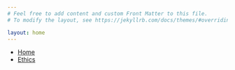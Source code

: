 ```yaml
---
# Feel free to add content and custom Front Matter to this file.
# To modify the layout, see https://jekyllrb.com/docs/themes/#overriding-theme-defaults

layout: home
---
```



<nav>
    <ul>
        <li><a href="/">Home</a></li>
        <li><a href="/ethics">Ethics</a></li>
        <!-- Add other menu items here -->
    </ul>
</nav>
